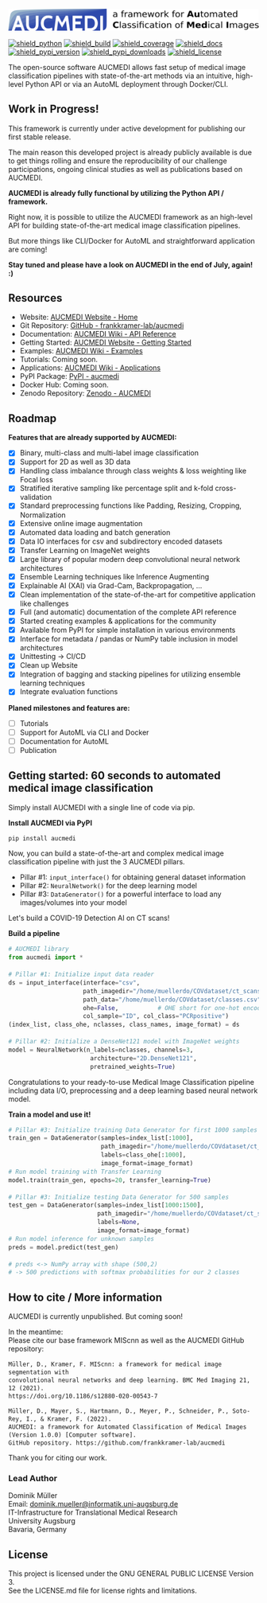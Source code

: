 ![aucmedi_logo](docs/images/aucmedi.logo.description.png)

[![shield_python](https://img.shields.io/pypi/pyversions/aucmedi?style=flat-square)](https://www.python.org/)
[![shield_build](https://img.shields.io/github/workflow/status/frankkramer-lab/aucmedi/Python%20Package%20-%20Build?style=flat-square)](https://github.com/frankkramer-lab/aucmedi)
[![shield_coverage](https://img.shields.io/codecov/c/gh/frankkramer-lab/aucmedi?style=flat-square)](https://app.codecov.io/gh/frankkramer-lab/aucmedi/)
[![shield_docs](https://img.shields.io/website?down_message=offline&label=docs&style=flat-square&up_message=online&url=https%3A%2F%2Ffrankkramer-lab.github.io%2Faucmedi%2Freference%2F)](https://frankkramer-lab.github.io/aucmedi/reference/)
[![shield_pypi_version](https://img.shields.io/pypi/v/aucmedi?style=flat-square)](https://pypi.org/project/aucmedi/)
[![shield_pypi_downloads](https://img.shields.io/pypi/dm/aucmedi?style=flat-square)](https://pypistats.org/packages/aucmedi)
[![shield_license](https://img.shields.io/github/license/frankkramer-lab/aucmedi?style=flat-square)](https://www.gnu.org/licenses/gpl-3.0.en.html)

The open-source software AUCMEDI allows fast setup of medical image classification pipelines with state-of-the-art methods via an intuitive, high-level Python API or via an AutoML deployment through Docker/CLI.

## Work in Progress!

This framework is currently under active development for publishing our first stable release.  

The main reason this developed project is already publicly available is due to get things rolling and ensure the reproducibility of our challenge participations, ongoing clinical studies as well as publications based on AUCMEDI.

**AUCMEDI is already fully functional by utilizing the Python API / framework.**

Right now, it is possible to utilize the AUCMEDI framework as an high-level API for building state-of-the-art medical image classification pipelines.  

But more things like CLI/Docker for AutoML and straightforward application are coming!  

**Stay tuned and please have a look on AUCMEDI in the end of July, again! :)**  

## Resources
- Website: [AUCMEDI Website - Home](https://frankkramer-lab.github.io/aucmedi/)
- Git Repository: [GitHub - frankkramer-lab/aucmedi](https://github.com/frankkramer-lab/aucmedi)
- Documentation: [AUCMEDI Wiki - API Reference](https://frankkramer-lab.github.io/aucmedi/reference/)
- Getting Started: [AUCMEDI Website - Getting Started](https://frankkramer-lab.github.io/aucmedi/getstarted/intro/)
- Examples: [AUCMEDI Wiki - Examples](https://frankkramer-lab.github.io/aucmedi/examples/framework/)
- Tutorials: Coming soon.
- Applications: [AUCMEDI Wiki - Applications](https://frankkramer-lab.github.io/aucmedi/examples/applications/)
- PyPI Package: [PyPI - aucmedi](https://pypi.org/project/aucmedi/)
- Docker Hub: Coming soon.
- Zenodo Repository: [Zenodo - AUCMEDI](https://zenodo.org/record/6633540)

## Roadmap

**Features that are already supported by AUCMEDI:**
- [x] Binary, multi-class and multi-label image classification
- [x] Support for 2D as well as 3D data
- [x] Handling class imbalance through class weights & loss weighting like Focal loss
- [x] Stratified iterative sampling like percentage split and k-fold cross-validation
- [x] Standard preprocessing functions like Padding, Resizing, Cropping, Normalization
- [x] Extensive online image augmentation
- [x] Automated data loading and batch generation
- [x] Data IO interfaces for csv and subdirectory encoded datasets
- [x] Transfer Learning on ImageNet weights
- [x] Large library of popular modern deep convolutional neural network architectures
- [x] Ensemble Learning techniques like Inference Augmenting
- [x] Explainable AI (XAI) via Grad-Cam, Backpropagation, ...
- [x] Clean implementation of the state-of-the-art for competitive application like challenges
- [x] Full (and automatic) documentation of the complete API reference
- [x] Started creating examples & applications for the community
- [x] Available from PyPI for simple installation in various environments
- [x] Interface for metadata / pandas or NumPy table inclusion in model architectures
- [x] Unittesting -> CI/CD
- [x] Clean up Website
- [x] Integration of bagging and stacking pipelines for utilizing ensemble learning techniques
- [x] Integrate evaluation functions

**Planed milestones and features are:**
- [ ] Tutorials
- [ ] Support for AutoML via CLI and Docker
- [ ] Documentation for AutoML
- [ ] Publication

## Getting started: 60 seconds to automated medical image classification

Simply install AUCMEDI with a single line of code via pip.

**Install AUCMEDI via PyPI**
```sh
pip install aucmedi
```

Now, you can build a state-of-the-art and complex medical image classification pipeline with just the 3 AUCMEDI pillars.
- Pillar #1: `input_interface()` for obtaining general dataset information
- Pillar #2: `NeuralNetwork()` for the deep learning model
- Pillar #3: `DataGenerator()` for a powerful interface to load any images/volumes into your model

Let's build a COVID-19 Detection AI on CT scans!

**Build a pipeline**
```python
# AUCMEDI library
from aucmedi import *

# Pillar #1: Initialize input data reader
ds = input_interface(interface="csv",
                     path_imagedir="/home/muellerdo/COVdataset/ct_scans/",
                     path_data="/home/muellerdo/COVdataset/classes.csv",
                     ohe=False,           # OHE short for one-hot encoding
                     col_sample="ID", col_class="PCRpositive")
(index_list, class_ohe, nclasses, class_names, image_format) = ds

# Pillar #2: Initialize a DenseNet121 model with ImageNet weights
model = NeuralNetwork(n_labels=nclasses, channels=3,
                       architecture="2D.DenseNet121",
                       pretrained_weights=True)
```
Congratulations to your ready-to-use Medical Image Classification pipeline including data I/O, preprocessing and a deep learning based neural network model.

**Train a model and use it!**
```python
# Pillar #3: Initialize training Data Generator for first 1000 samples
train_gen = DataGenerator(samples=index_list[:1000],
                          path_imagedir="/home/muellerdo/COVdataset/ct_scans/",
                          labels=class_ohe[:1000],
                          image_format=image_format)
# Run model training with Transfer Learning
model.train(train_gen, epochs=20, transfer_learning=True)

# Pillar #3: Initialize testing Data Generator for 500 samples
test_gen = DataGenerator(samples=index_list[1000:1500],
                         path_imagedir="/home/muellerdo/COVdataset/ct_scans/",
                         labels=None,
                         image_format=image_format)
# Run model inference for unknown samples
preds = model.predict(test_gen)

# preds <-> NumPy array with shape (500,2)
# -> 500 predictions with softmax probabilities for our 2 classes
```

## How to cite / More information

AUCMEDI is currently unpublished. But coming soon!

In the meantime:  
Please cite our base framework MIScnn as well as the AUCMEDI GitHub repository:

```
Müller, D., Kramer, F. MIScnn: a framework for medical image segmentation with
convolutional neural networks and deep learning. BMC Med Imaging 21, 12 (2021).
https://doi.org/10.1186/s12880-020-00543-7
```

```
Müller, D., Mayer, S., Hartmann, D., Meyer, P., Schneider, P., Soto-Rey, I., & Kramer, F. (2022).
AUCMEDI: a framework for Automated Classification of Medical Images (Version 1.0.0) [Computer software].
GitHub repository. https://github.com/frankkramer-lab/aucmedi
```

Thank you for citing our work.

### Lead Author

Dominik Müller\
Email: dominik.mueller@informatik.uni-augsburg.de\
IT-Infrastructure for Translational Medical Research\
University Augsburg\
Bavaria, Germany

## License

This project is licensed under the GNU GENERAL PUBLIC LICENSE Version 3.\
See the LICENSE.md file for license rights and limitations.
